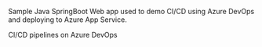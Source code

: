 Sample Java SpringBoot Web app used to demo CI/CD using Azure DevOps and deploying to Azure App Service.

CI/CD pipelines on Azure DevOps

